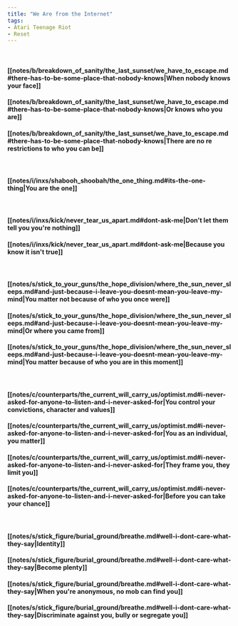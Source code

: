 ```yaml
---
title: "We Are from the Internet"
tags:
- Atari Teenage Riot
- Reset
---
```

&nbsp;
#### [[notes/b/breakdown_of_sanity/the_last_sunset/we_have_to_escape.md#there-has-to-be-some-place-that-nobody-knows|When nobody knows your face]]
#### [[notes/b/breakdown_of_sanity/the_last_sunset/we_have_to_escape.md#there-has-to-be-some-place-that-nobody-knows|Or knows who you are]]
#### [[notes/b/breakdown_of_sanity/the_last_sunset/we_have_to_escape.md#there-has-to-be-some-place-that-nobody-knows|There are no re restrictions to who you can be]]
&nbsp;
#### [[notes/i/inxs/shabooh_shoobah/the_one_thing.md#its-the-one-thing|You are the one]]
&nbsp;
#### [[notes/i/inxs/kick/never_tear_us_apart.md#dont-ask-me|Don't let them tell you you're nothing]]
#### [[notes/i/inxs/kick/never_tear_us_apart.md#dont-ask-me|Because you know it isn't true]]
&nbsp;
#### [[notes/s/stick_to_your_guns/the_hope_division/where_the_sun_never_sleeps.md#and-just-because-i-leave-you-doesnt-mean-you-leave-my-mind|You matter not because of who you once were]]
#### [[notes/s/stick_to_your_guns/the_hope_division/where_the_sun_never_sleeps.md#and-just-because-i-leave-you-doesnt-mean-you-leave-my-mind|Or where you came from]]
#### [[notes/s/stick_to_your_guns/the_hope_division/where_the_sun_never_sleeps.md#and-just-because-i-leave-you-doesnt-mean-you-leave-my-mind|You matter because of who you are in this moment]]
&nbsp;
#### [[notes/c/counterparts/the_current_will_carry_us/optimist.md#i-never-asked-for-anyone-to-listen-and-i-never-asked-for|You control your convictions, character and values]]
#### [[notes/c/counterparts/the_current_will_carry_us/optimist.md#i-never-asked-for-anyone-to-listen-and-i-never-asked-for|You as an individual, you matter]]
#### [[notes/c/counterparts/the_current_will_carry_us/optimist.md#i-never-asked-for-anyone-to-listen-and-i-never-asked-for|They frame you, they limit you]]
#### [[notes/c/counterparts/the_current_will_carry_us/optimist.md#i-never-asked-for-anyone-to-listen-and-i-never-asked-for|Before you can take your chance]]
&nbsp;
#### [[notes/s/stick_figure/burial_ground/breathe.md#well-i-dont-care-what-they-say|Identity]]
#### [[notes/s/stick_figure/burial_ground/breathe.md#well-i-dont-care-what-they-say|Become plenty]]
#### [[notes/s/stick_figure/burial_ground/breathe.md#well-i-dont-care-what-they-say|When you're anonymous, no mob can find you]]
#### [[notes/s/stick_figure/burial_ground/breathe.md#well-i-dont-care-what-they-say|Discriminate against you, bully or segregate you]]
